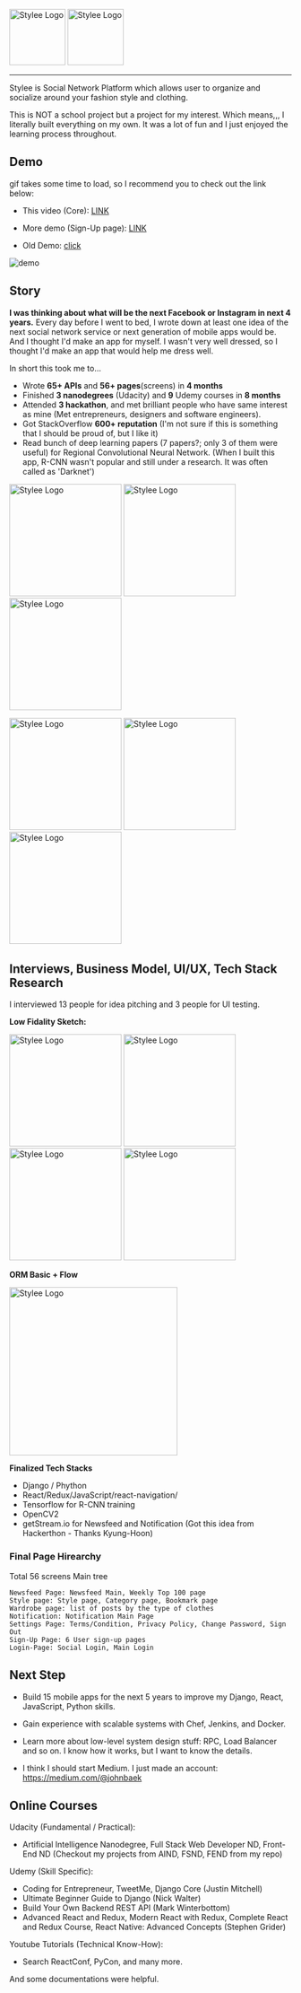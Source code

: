 <img src="src/logo.png" width="100" height="100" title="Stylee Logo"> <img src="src/name2.png" height="100" title="Stylee Logo"> 

---
Stylee is Social Network Platform which allows user to organize and socialize around your fashion style and clothing.

This is NOT a school project but a project for my interest. Which means,,, I literally built everything on my own. It was a lot of fun and I just enjoyed the learning process throughout. 
&nbsp;

## Demo

gif takes some time to load, so I recommend you to check out the link below:

- This video (Core): [LINK](https://youtu.be/Y_94Z3VHYHo)

+ More demo (Sign-Up page): [LINK](https://youtu.be/Leog1Ldyycg)

+ Old Demo: [click](https://youtu.be/5ytDSnle2zQ)

![demo](src/demo1.gif)

<!--![demo](src/demo2.gif)-->



## Story
**I was thinking about what will be the next Facebook or Instagram in next 4 years.** Every day before I went to bed, I wrote down at least one idea of the next social network service or next generation of mobile apps would be. And I thought I'd make an app for myself. I wasn't very well dressed, so I thought I'd make an app that would help me dress well. 

In short this took me to...

- Wrote **65+ APIs** and **56+ pages**(screens) in **4 months**
- Finished **3 nanodegrees** (Udacity) and **9** Udemy courses in **8 months**
- Attended **3 hackathon**, and met brilliant people who have same interest as mine (Met entrepreneurs, designers and software engineers).
- Got StackOverflow **600+ reputation** (I'm not sure if this is something that I should be proud of, but I like it)
- Read bunch of deep learning papers (7 papers?; only 3 of them were useful) for Regional Convolutional Neural Network. (When I built this app, R-CNN wasn't popular and still under a research. It was often called as 'Darknet')

<img src="src/aind.png" height="200" title="Stylee Logo"> <img src="src/fsnd.png" height="200" title="Stylee Logo"> <img src="src/fend.png" height="200" title="Stylee Logo"> 

<img src="src/fe.png" height="200" title="Stylee Logo"> <img src="src/api.png" height="200" title="Stylee Logo"> <img src="src/stackoverflow.png" height="200" title="Stylee Logo"> 
&nbsp;

## Interviews, Business Model, UI/UX, Tech Stack Research

I interviewed 13 people for idea pitching and 3 people for UI testing. 

**Low Fidality Sketch:**

<img src="src/1.jpg" height="200" title="Stylee Logo"> <img src="src/4.jpg" height="200" title="Stylee Logo"> <img src="src/2.jpg" height="200" title="Stylee Logo"> <img src="src/3.jpg" height="200" title="Stylee Logo"> 

**ORM Basic + Flow**

<img src="src/5.jpg" height="300" title="Stylee Logo"> 

**Finalized Tech Stacks**
 
- Django / Phython
- React/Redux/JavaScript/react-navigation/ 
- Tensorflow for R-CNN training
- OpenCV2
- getStream.io for Newsfeed and Notification (Got this idea from Hackerthon - Thanks Kyung-Hoon)

### Final Page Hirearchy
Total 56 screens Main tree

```
Newsfeed Page: Newsfeed Main, Weekly Top 100 page
Style page: Style page, Category page, Bookmark page
Wardrobe page: list of posts by the type of clothes
Notification: Notification Main Page
Settings Page: Terms/Condition, Privacy Policy, Change Password, Sign Out
Sign-Up Page: 6 User sign-up pages
Login-Page: Social Login, Main Login
```

## Next Step

- Build 15 mobile apps for the next 5 years to improve my Django, React, JavaScript, Python skills.

- Gain experience with scalable systems with Chef, Jenkins, and Docker.

- Learn more about low-level system design stuff: RPC, Load Balancer and so on. I know how it works, but I want to know the details.

- I think I should start Medium. I just made an account: https://medium.com/@johnbaek 

## Online Courses

Udacity (Fundamental / Practical): 

- Artificial Intelligence Nanodegree, Full Stack Web Developer ND, Front-End ND (Checkout my projects from AIND, FSND, FEND from my repo)

Udemy (Skill Specific): 

- Coding for Entrepreneur, TweetMe, Django Core (Justin Mitchell) 
- Ultimate Beginner Guide to Django (Nick Walter)
- Build Your Own Backend REST API (Mark Winterbottom)
- Advanced React and Redux, Modern React with Redux, Complete React and Redux Course, React Native: Advanced Concepts (Stephen Grider)

Youtube Tutorials (Technical Know-How): 

- Search ReactConf, PyCon, and many more.

And some documentations were helpful.
